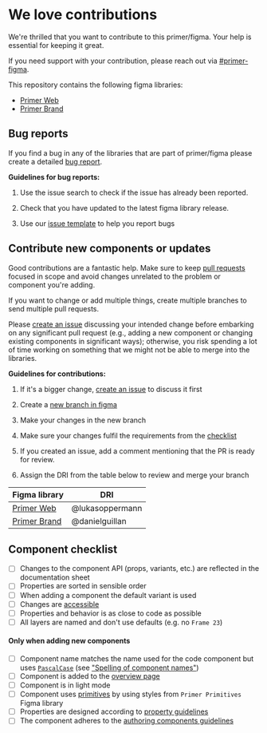 # We love contributions

We're thrilled that you want to contribute to this primer/figma. Your help is essential for keeping it great.

If you need support with your contribution, please reach out via [#primer-figma](https://github.slack.com/archives/C049REXSRBQ).

This repository contains the following figma libraries:
- [Primer Web](https://www.figma.com/file/GCvY3Qv8czRgZgvl1dG6lp/Primer-Web)
- [Primer Brand](https://www.figma.com/file/BJ95AjraesmRCWsKA013GS/Primer-Brand)

## Bug reports
If you find a bug in any of the libraries that are part of primer/figma please create a detailed [bug report](https://github.com/primer/figma/issues/new?assignees=&labels=bug%2Ctriage&template=bug.yml&title=%5BBug%5D%3A+).

**Guidelines for bug reports:**

1. Use the issue search to check if the issue has already been reported.

1. Check that you have updated to the latest figma library release.

2. Use our [issue template](https://github.com/primer/figma/issues/new?assignees=&labels=bug%2Ctriage&template=bug.yml&title=%5BBug%5D%3A+) to help you report bugs

## Contribute new components or updates

Good contributions are a fantastic help. Make sure to keep [pull requests](https://help.figma.com/hc/en-us/articles/360063144053-Guide-to-branching) focused in scope and avoid changes unrelated to the problem or component you're adding.

If you want to change or add multiple things, create multiple branches to send multiple pull requests.

Please [create an issue](https://github.com/primer/figma/issues/new) discussing your intended change before embarking on any significant pull request (e.g., adding a new component or changing existing components in significant ways); otherwise, you risk spending a lot of time working on something that we might not be able to merge into the libraries.

**Guidelines for contributions:**

1. If it's a bigger change, [create an issue](https://github.com/primer/figma/issues/new) to discuss it first

1. Create a [new branch in figma](https://www.youtube.com/watch?v=tbNCGEC2G1E)

1. Make your changes in the new branch

1. Make sure your changes fulfil the requirements from the [checklist](#component-checklist)

2. If you created an issue, add a comment mentioning that the PR is ready for review.

3. Assign the DRI from the table below to review and merge your branch

Figma library | DRI
--- | ---
[Primer Web](https://www.figma.com/file/GCvY3Qv8czRgZgvl1dG6lp/Primer-Web) | @lukasoppermann
[Primer Brand](https://www.figma.com/file/BJ95AjraesmRCWsKA013GS/Primer-Brand) | @danielguillan

## Component checklist

- [ ] Changes to the component API (props, variants, etc.) are reflected in the documentation sheet
- [ ] Properties are sorted in sensible order
- [ ] When adding a component the default variant is used
- [ ] Changes are [accessible](https://primer.style/design/accessibility/guidelines)
- [ ] Properties and behavior is as close to code as possible
- [ ] All layers are named and don't use defaults (e.g. no `Frame 23`)

#### Only when adding new components

- [ ] Component name matches the name used for the code component but uses [`PascalCase`](https://techterms.com/definition/pascalcase) (see ["Spelling of component names"](https://github.com/github/primer/blob/main/adrs/2022-02-15-spelling-of-component-names.md#consequences))
- [ ] Component is added to the [overview page](https://www.figma.com/file/GCvY3Qv8czRgZgvl1dG6lp/Primer-Web?node-id=4398%3A2354)
- [ ] Component is in light mode
- [ ] Component uses [primitives](https://primer.style/design/foundations/color) by using styles from `Primer Primitives` Figma library
- [ ] Properties are designed according to [property guidelines](https://github.com/primer/figma/blob/main/docs/authoring-components.md#writing-properties)
- [ ] The component adheres to the [authoring components guidelines](https://github.com/primer/figma/blob/main/docs/authoring-components.md#authoring-components-in-figma)